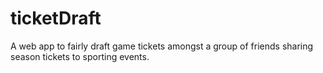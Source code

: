 # ticketDraft
A web app to fairly draft game tickets amongst a group of friends sharing season tickets to sporting events.
